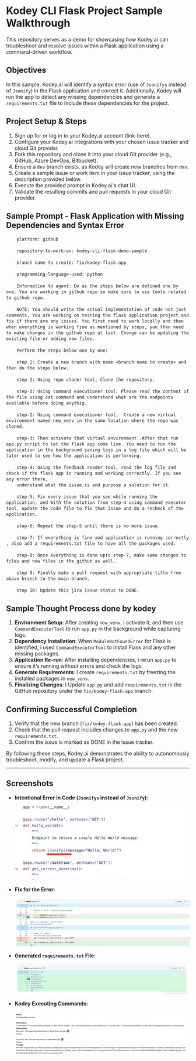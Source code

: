 # Kodey CLI Flask Project Sample Walkthrough

This repository serves as a demo for showcasing how Kodey.ai can troubleshoot and resolve issues within a Flask application using a command-driven workflow.

## Objectives

In this sample, Kodey.ai will identify a syntax error (use of `Jsonifys` instead of `Jsonify`) in the Flask application and correct it. Additionally, Kodey will run the app to detect any missing dependencies and generate a `requirements.txt` file to include these dependencies for the project.

## Project Setup & Steps

1. Sign up for or log in to your Kodey.ai account (link-here).
2. Configure your Kodey.ai integrations with your chosen issue tracker and cloud Git provider.
3. Fork this repository and clone it into your cloud Git provider (e.g., GitHub, Azure DevOps, Bitbucket).
4. Ensure a `dev` branch exists, as Kodey will create new branches from `dev`.
5. Create a sample issue or work item in your issue tracker, using the description provided below.
6. Execute the provided prompt in Kodey.ai's chat UI.
7. Validate the resulting commits and pull requests in your cloud Git provider.

## Sample Prompt - Flask Application with Missing Dependencies and Syntax Error
```
    platform: github

    repository-to-work-on: kodey-cli-flask-demo-sample

    branch name to create: fix/kodey-flask-app

    programming-language-used: python

    Information to agent: Do as the steps below are defined one by one. You are working in github repo so make sure to use tools related to github repo.

    NOTE: You should write the actual implementation of code not just comments. You are working on testing the flask application project and fix if there are any issues. You first need to work locally and then when everything is working fine as mentioned by steps, you then need to make changes in the github repo at last. Change can be updating the existing file or adding new files.

    Perform the steps below one by one:

    step 1: Create a new branch with name <branch name to create> and then do the steps below.

    step 2: Using repo cloner tool, Clone the repository.

    step-3: Using command executioner tool, Please read the content of the file using cat command and understand what are the endpoints available before doing anythig.

    step-2: Using command executioner tool,  Create a new virtual environment named new_venv in the same location where the repo was cloned.

    step-3: Then activate that virtual environment .After that run app.py script to let the flask app come live. You need to run the application in the background saving logs in a log file which will be later used to see how the application is performing.

    step-4: Using the feedback reader tool, read the log file and check if the flask app is running and working correctly. If you see any error there,
    understand what the issue is and purpose a solution for it.

    step-5: Fix every issue that you see while running the application, and With the solution from step-4 using command executor tool, update the code file to fix that issue and do a recheck of the application.

    step-6: Repeat the step-5 until there is no more issue.

    step-7: If everything is fine and application is running correctly , also add a requirements.txt file to have all the packages used.

    step-8: Once everything is done upto step-7, make same changes to files and new files in the github as well.

    step 9: Finally make a pull request with appropriate title from above branch to the main branch.

    step 10: Update this jira issue status to DONE.
```

## Sample Thought Process done by kodey

1. **Environment Setup**: After creating `new_venv`, i activate it, and then use `CommandExecutorTool` to run `app.py` in the background while capturing logs.
2. **Dependency Installation**: When `ModuleNotFoundError` for Flask is identified, i used `CommandExecutorTool` to install Flask and any other missing packages.
3. **Application Re-run**: After installing dependencies, i rerun `app.py` to ensure it’s running without errors and check the logs.
4. **Generate Requirements**: I create `requirements.txt` by freezing the installed packages in `new_venv`.
5. **Finalizing Changes**: I Update `app.py` and add `requirements.txt` in the GitHub repository under the `fix/kodey-flask-app` branch.

## Confirming Successful Completion

1. Verify that the new branch (`fix/kodey-flask-app`) has been created.
2. Check that the pull request includes changes to `app.py` and the new `requirements.txt`.
3. Confirm the issue is marked as DONE in the issue tracker.

By following these steps, Kodey.ai demonstrates the ability to autonomously troubleshoot, modify, and update a Flask project.

---

## Screenshots

- **Intentional Error in Code (`Jsonifys` instead of `Jsonify`):**

  ![Intentional Error Screenshot](./assets/intentional_error.png)

- **Fix for the Error:**

  ![Fix Screenshot](./assets/fix_error.png)

- **Generated `requirements.txt` File:**

  ![Requirements File Screenshot](./assets/requirements.png)

- **Kodey Executing Commands:**

  ![Kodey Commands Screenshot](./assets/kodey_running_commands.png)
